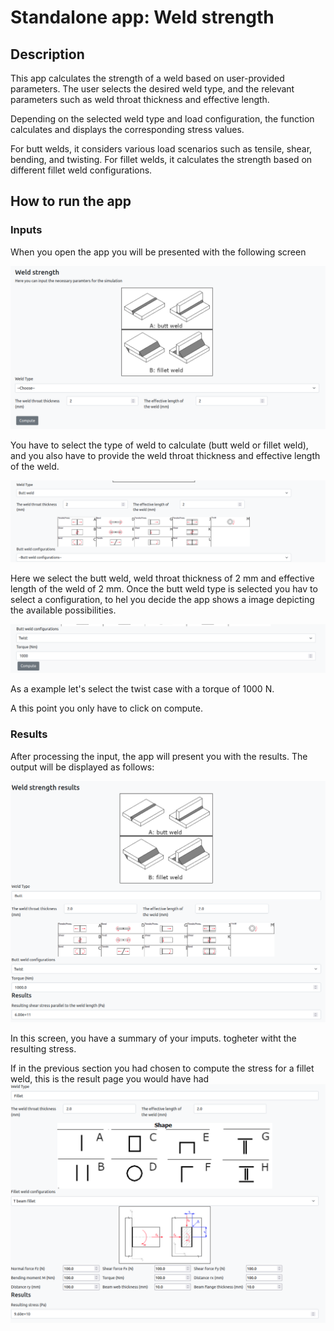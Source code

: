 # Standalone app: Weld strength

## Description

This app calculates the strength of a weld based on user-provided parameters.
The user selects the desired weld type, and the relevant parameters such as weld throat thickness and effective length.

Depending on the selected weld type and load configuration, the function calculates and displays the corresponding stress values.

For butt welds, it considers various load scenarios such as tensile, shear, bending, and twisting.
For fillet welds, it calculates the strength based on different fillet weld configurations.

## How to run the app

### Inputs

When you open the app you will be presented with the following screen

![ws_app|200x100](../_static/img/ucs/standalone_apps/weld_input_1.png)

You have to select the type of weld to calculate (butt weld or fillet weld), and you also have to provide the weld throat thickness and effective length of the weld.

![ws_app|200x100](../_static/img/ucs/standalone_apps/weld_input_2.png)

Here we select the butt weld, weld throat thickness of 2 mm and effective length of the weld of 2 mm.
Once the butt weld type is selected you hav to select a configuration, to hel you decide the app shows a image depicting the available possibilities.

![ws_app|200x100](../_static/img/ucs/standalone_apps/weld_input_3.png)

As a example let's select the twist case with a torque of 1000 N.

A this point you only have to click on compute.

### Results

After processing the input, the app will present you with the results. The output will be displayed as follows:

![ws_app|200x100](../_static/img/ucs/standalone_apps/weld_output_1.png)

In this screen, you have a summary of your imputs. togheter witht the resulting stress.

If in the previous section you had chosen to compute the stress for a fillet weld, this is the result page you would have had
![ws_app|200x100](../_static/img/ucs/standalone_apps/weld_output_2.png)
